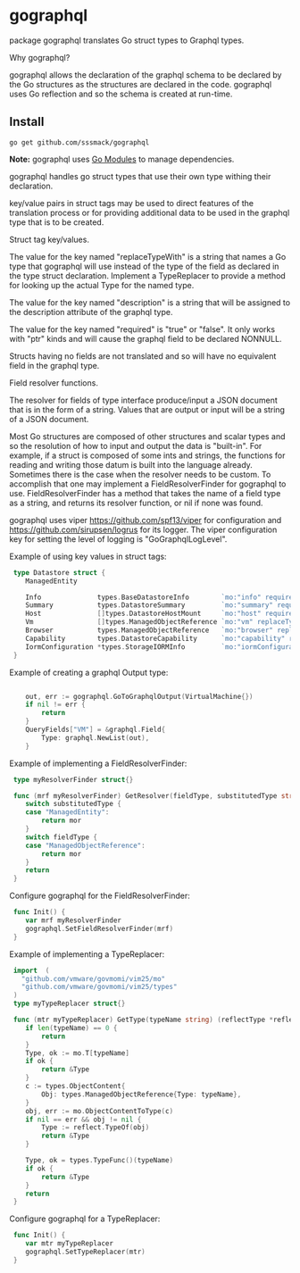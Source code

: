 # gographql

package gographql translates Go struct types to Graphql types.

Why gographql?

gographql allows the declaration of the graphql schema to be declared by the Go structures as the structures are declared in the code.  gographql uses Go reflection and so the schema is created at run-time.


## Install

```shell
go get github.com/sssmack/gographql
```

**Note:** gographql uses [Go Modules](https://github.com/golang/go/wiki/Modules) to manage dependencies.

gographql handles go struct types that use their own type withing their declaration.

key/value pairs in struct tags may be used to direct features of the translation process or for providing additional data to be used in the graphql type that is to be created.

Struct tag key/values.

The value for the key named "replaceTypeWith" is a string that names a Go type that gographql will use instead of the type of the field as declared in the type struct declaration. Implement a TypeReplacer to provide a method for looking up the actual Type for the named type.

The value for the key named "description" is a string that will be assigned to the description attribute of the graphql type.

The value for the key named "required" is "true" or "false".  It only works with "ptr" kinds and will cause the graphql field to be declared NONNULL.

Structs having no fields are not translated and so will have no equivalent field in the graphql type.

Field resolver functions.

The resolver for fields of type interface produce/input a JSON document that is in the form of a string. Values that are output or input will be a string of a JSON document.

Most Go structures are composed of other structures and scalar types and so the resolution of how to input and output the data is "built-in".  For example, if a struct is composed of some ints and strings, the functions for reading and writing those datum is built into the language already.  Sometimes there is the case when the resolver needs to be custom.  To accomplish that one may implement a FieldResolverFinder for gographql to use.  FieldResolverFinder has a method that takes the name of a field type as a string, and returns its resolver function, or nil if none was found.

gographql uses viper https://github.com/spf13/viper for configuration and https://github.com/sirupsen/logrus for its logger.
The viper configuration key for setting the level of logging is "GoGraphqlLogLevel".

Example of using key values in struct tags:

```go 
 type Datastore struct {
	ManagedEntity

	Info              types.BaseDatastoreInfo        `mo:"info" required:"true" description:"Specific information about the datastore."`
	Summary           types.DatastoreSummary         `mo:"summary" required:"true" description:"Global properties of the datastore."`
	Host              []types.DatastoreHostMount     `mo:"host" required:"false" description:"Hosts attached to this datastore."`
	Vm                []types.ManagedObjectReference `mo:"vm" replaceTypeWith:"VirtualMachine" required:"false" description:"Virtual machines stored on this datastore."`
	Browser           types.ManagedObjectReference   `mo:"browser" replaceTypeWith:"HostDatastoreBrowser" required:"true" description:"DatastoreBrowser used to browse this datastore."`
	Capability        types.DatastoreCapability      `mo:"capability" required:"true" description:"Capabilities of this datastore."`
	IormConfiguration *types.StorageIORMInfo         `mo:"iormConfiguration" required:"false" description:"Configuration of storage I/O resource management for the datastore.\n  Currently we only support storage I/O resource management on VMFS volumes\n  of a datastore.\n  \n  This configuration may not be available if the datastore is not accessible\n  from any host, or if the datastore does not have VMFS volume.\n  The configuration can be modified using the method\n  ConfigureDatastoreIORM_Task\n      \nSince vSphere API 4.1, or if the datastore does not have VMFS volume.\n  The configuration can be modified using the method\n  ConfigureDatastoreIORM_Task\n      \nSince vSphere API 4.1, or if the datastore does not have VMFS volume.\n  The configuration can be modified using the method\n  ConfigureDatastoreIORM_Task\n      \nSince vSphere API 4.1, or if the datastore does not have VMFS volume.\n  The configuration can be modified using the method\n  ConfigureDatastoreIORM_Task\n      \nSince vSphere API 4.1"`
 }
```
Example of creating a graphql Output type:   

```go

	out, err := gographql.GoToGraphqlOutput(VirtualMachine{})
	if nil != err {
		return
	}
	QueryFields["VM"] = &graphql.Field{
		Type: graphql.NewList(out),
	}
```

Example of implementing a FieldResolverFinder:
```go
 type myResolverFinder struct{}

 func (mrf myResolverFinder) GetResolver(fieldType, substitutedType string) (fn graphql.FieldResolveFn) {
	switch substitutedType {
	case "ManagedEntity":
		return mor
	}
	switch fieldType {
	case "ManagedObjectReference":
		return mor
	}
	return
 }
```
Configure gographql for the FieldResolverFinder:
```go
 func Init() {
	var mrf myResolverFinder
	gographql.SetFieldResolverFinder(mrf)
 }
```
Example of implementing a TypeReplacer:
```go
 import  (
   "github.com/vmware/govmomi/vim25/mo"
   "github.com/vmware/govmomi/vim25/types"
 )
 type myTypeReplacer struct{}

 func (mtr myTypeReplacer) GetType(typeName string) (reflectType *reflect.Type) {
	if len(typeName) == 0 {
		return
	}
	Type, ok := mo.T[typeName]
	if ok {
		return &Type
	}
	c := types.ObjectContent{
		Obj: types.ManagedObjectReference{Type: typeName},
	}
	obj, err := mo.ObjectContentToType(c)
	if nil == err && obj != nil {
		Type := reflect.TypeOf(obj)
		return &Type
	}

	Type, ok = types.TypeFunc()(typeName)
	if ok {
		return &Type
	}
	return
 }
```
Configure gographql for a TypeReplacer:
```go
 func Init() {
	var mtr myTypeReplacer
	gographql.SetTypeReplacer(mtr)
 }
```


